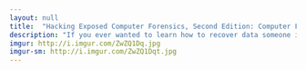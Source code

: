 ```yaml
---
layout: null
title:  "Hacking Exposed Computer Forensics, Second Edition: Computer Forensics Secrets & Solutions"
description: "If you ever wanted to learn how to recover data someone is trying to hide, you should read this book. It covers how to retrieve deleted data from hard drives, view your victim's internet history to see where they have been online, and unencrypt passwords that have been hidden with asterisk stars (encrypted passwords that look like this: *****)."
imgur: http://i.imgur.com/ZwZQ1Dq.jpg
imgur-sm: http://i.imgur.com/ZwZQ1Dqt.jpg
---
```

